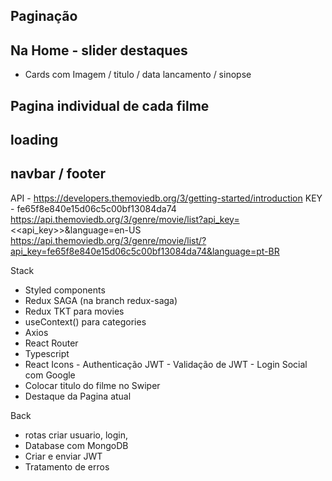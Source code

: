 ## Paginação 
## Na Home -  slider destaques
   - Cards com Imagem / titulo / data lancamento / sinopse
## Pagina individual de cada filme 
## loading 
## navbar / footer

API  -  https://developers.themoviedb.org/3/getting-started/introduction
KEY - fe65f8e840e15d06c5c00bf13084da74
https://api.themoviedb.org/3/genre/movie/list?api_key=<<api_key>>&language=en-US
https://api.themoviedb.org/3/genre/movie/list/?api_key=fe65f8e840e15d06c5c00bf13084da74&language=pt-BR

Stack 

- Styled components
- Redux SAGA (na branch redux-saga)
- Redux TKT para movies
- useContext() para categories
- Axios 
- React Router 
- Typescript 
- React Icons 
      - Authenticação JWT
      - Validação de JWT
      - Login Social com Google
- Colocar titulo do filme no Swiper
- Destaque da Pagina atual
      

Back
- rotas criar usuario, login, 
- Database com MongoDB
- Criar e enviar JWT
- Tratamento de erros